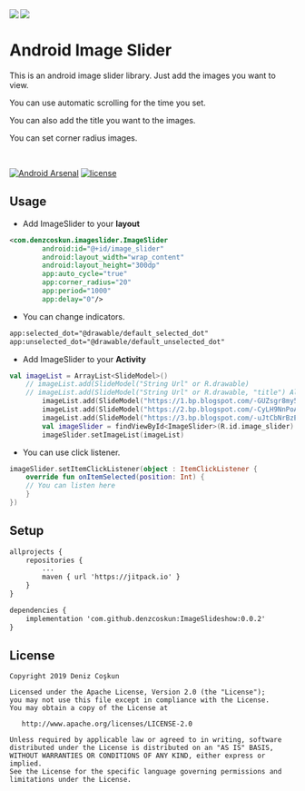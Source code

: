 <img src="https://user-images.githubusercontent.com/15522554/54867096-7169d700-4d8d-11e9-8f9a-bee162a01427.png">
<a href="https://github.com/Ramotion/cardslider-android">
<img align="left" src="https://user-images.githubusercontent.com/15522554/54868874-58b7ec00-4da2-11e9-819f-b4b9d3ba227b.gif"/></a>
<p><h1 align="left">Android Image Slider</h1></p>
<p>This is an android image slider library. Just add the images you want to view. </p>
<p>You can use automatic scrolling for the time you set.  </p>
<p>You can also add the title you want to the images.</p>
<p>You can set corner radius images.</p>
</br>

[![Android Arsenal](https://img.shields.io/badge/Android%20Arsenal-ImageSlideshow-brightgreen.svg?style=flat)](https://android-arsenal.com/details/1/7587)
[![license](https://img.shields.io/github/license/denzcoskun/imageslideshow.svg?style=popout)](https://opensource.org/licenses/Apache-2.0)

## Usage
- Add ImageSlider to your **layout**
```xml
<com.denzcoskun.imageslider.ImageSlider
        android:id="@+id/image_slider"
        android:layout_width="wrap_content"
        android:layout_height="300dp"
        app:auto_cycle="true"
        app:corner_radius="20"
        app:period="1000"
        app:delay="0"/>
```
- You can change indicators.
```xml
app:selected_dot="@drawable/default_selected_dot"
app:unselected_dot="@drawable/default_unselected_dot"
```
- Add ImageSlider to your **Activity**
```kt
val imageList = ArrayList<SlideModel>()
	// imageList.add(SlideModel("String Url" or R.drawable)
	// imageList.add(SlideModel("String Url" or R.drawable, "title") Also you can add title
        imageList.add(SlideModel("https://1.bp.blogspot.com/-GUZsgr8my50/XJUWOhyHyaI/AAAAAAAABUo/bljp3LCS3SUtj-judzlntiETt7G294WcgCLcBGAs/s1600/fox.jpg", "Twin foxes"))
        imageList.add(SlideModel("https://2.bp.blogspot.com/-CyLH9NnPoAo/XJUWK2UHiMI/AAAAAAAABUk/D8XMUIGhDbwEhC29dQb-7gfYb16GysaQgCLcBGAs/s1600/tiger.jpg"))
        imageList.add(SlideModel("https://3.bp.blogspot.com/-uJtCbNrBzEc/XJUWQPOSrfI/AAAAAAAABUs/ZlReSwpfI3Ack60629Rv0N8hSrPFHb3TACLcBGAs/s1600/elephant.jpg", "Alone Elephant"))
        val imageSlider = findViewById<ImageSlider>(R.id.image_slider)
        imageSlider.setImageList(imageList)
```
- You can use click listener. 
```kt
imageSlider.setItemClickListener(object : ItemClickListener {
    override fun onItemSelected(position: Int) {
	// You can listen here
    }
})
```
## Setup
```xml
allprojects {
    repositories {
        ...
        maven { url 'https://jitpack.io' }
    }
}

dependencies {
	implementation 'com.github.denzcoskun:ImageSlideshow:0.0.2'
}
```
## License
```
Copyright 2019 Deniz Coşkun

Licensed under the Apache License, Version 2.0 (the "License");
you may not use this file except in compliance with the License.
You may obtain a copy of the License at

   http://www.apache.org/licenses/LICENSE-2.0

Unless required by applicable law or agreed to in writing, software
distributed under the License is distributed on an "AS IS" BASIS,
WITHOUT WARRANTIES OR CONDITIONS OF ANY KIND, either express or implied.
See the License for the specific language governing permissions and
limitations under the License.
```
